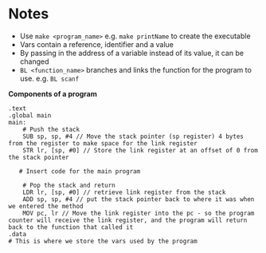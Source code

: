 # Notes

- Use `make <program_name>` e.g. `make printName` to create the executable
- Vars contain a reference, identifier and a value
- By passing in the address of a variable instead of its value, it can be changed
- `BL <function_name>` branches and links the function for the program to use. e.g. `BL scanf`
  
**Components of a program**

```
.text
.global main
main:
    # Push the stack
    SUB sp, sp, #4 // Move the stack pointer (sp register) 4 bytes from the register to make space for the link register
    STR lr, [sp, #0] // Store the link register at an offset of 0 from the stack pointer

   # Insert code for the main program

    # Pop the stack and return
    LDR lr, [sp, #0] // retrieve link register from the stack
    ADD sp, sp, #4 // put the stack pointer back to where it was when we entered the method
    MOV pc, lr // Move the link register into the pc - so the program counter will receive the link register, and the program will return back to the function that called it
.data
# This is where we store the vars used by the program
```
